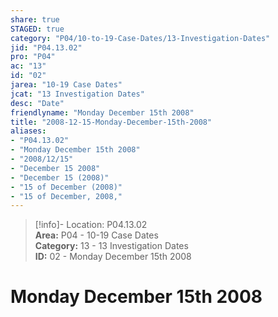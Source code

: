 ```yaml
---  
share: true  
STAGED: true  
category: "P04/10-to-19-Case-Dates/13-Investigation-Dates"  
jid: "P04.13.02"  
pro: "P04"  
ac: "13"  
id: "02"  
jarea: "10-19 Case Dates"  
jcat: "13 Investigation Dates"  
desc: "Date"  
friendlyname: "Monday December 15th 2008"  
title: "2008-12-15-Monday-December-15th-2008"  
aliases:   
- "P04.13.02"  
- "Monday December 15th 2008"  
- "2008/12/15"  
- "December 15 2008"  
- "December 15 (2008)"  
- "15 of December (2008)"  
- "15 of December, 2008,"  
---  
```

>[!info]- Location: P04.13.02  
>**Area:** P04 - 10-19 Case Dates  
>**Category:** 13 - 13 Investigation Dates  
>**ID:** 02 - Monday December 15th 2008  
  
# Monday December 15th 2008  
